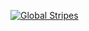 
[![Global Stripes](STRIPES/GLOBAL-STRIPES-1850-2021-hires.png)](STRIPES/GLOBAL-STRIPES-1850-2021-hires.png)

